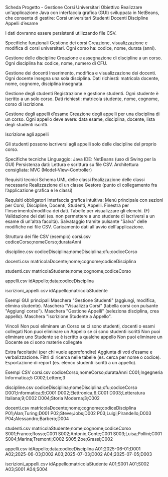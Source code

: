 Scheda Progetto - Gestione Corsi Universitari
Obiettivo
Realizzare un'applicazione Java con interfaccia grafica (GUI) sviluppata in NetBeans, che consenta di gestire:
Corsi universitari
Studenti
Docenti
Discipline
Appelli d’esame


I dati dovranno essere persistenti utilizzando file CSV.

Specifiche funzionali
Gestione dei corsi
Creazione, visualizzazione e modifica di corsi universitari.
Ogni corso ha: codice, nome, durata (anni).


Gestione delle discipline
Creazione e assegnazione di discipline a un corso.
Ogni disciplina ha: codice, nome, numero di CFU.


Gestione dei docenti
Inserimento, modifica e visualizzazione dei docenti.
Ogni docente insegna una sola disciplina.
Dati richiesti: matricola docente, nome, cognome, disciplina insegnata.


Gestione degli studenti
Registrazione e gestione studenti.
Ogni studente è iscritto a un solo corso.
Dati richiesti: matricola studente, nome, cognome, corso di iscrizione.


Gestione degli appelli d’esame
Creazione degli appelli per una disciplina di un corso.
Ogni appello deve avere: data esame, disciplina, docente, lista degli studenti iscritti.


Iscrizione agli appelli


Gli studenti possono iscriversi agli appelli solo delle discipline del proprio corso.

Specifiche tecniche
Linguaggio: Java
IDE: NetBeans (uso di Swing per la GUI)
Persistenza dati: Lettura e scrittura su file CSV.
Architettura consigliata: MVC (Model-View-Controller)

Requisiti tecnici
Schema UML delle classi
Realizzazione delle classi necessarie
Realizzazione di un classe Gestore (punto di collegamento fra l’applicazione grafica e le classi)

Requisiti obbligatori
Interfaccia grafica intuitiva:
Menù principale con sezioni per Corsi, Discipline, Docenti, Studenti, Appelli.
Finestra per l'inserimento/modifica dei dati.
Tabelle per visualizzare gli elenchi.
(F) Validazione dei dati (es. non permettere a uno studente di iscriversi a un esame di un'altra facoltà).
Salvataggio tramite pulsante "Salva" delle modifiche nei file CSV.
Caricamento dati all'avvio dell'applicazione.

Struttura dei file CSV (esempio)
corsi.csv
 codiceCorso;nomeCorso;durataAnni


discipline.csv
 codiceDisciplina;nomeDisciplina;cfu;codiceCorso


docenti.csv
 matricolaDocente;nome;cognome;codiceDisciplina


studenti.csv
 matricolaStudente;nome;cognome;codiceCorso


appelli.csv
 idAppello;data;codiceDisciplina


iscrizioni_appelli.csv
 idAppello;matricolaStudente



Esempi GUI principali
Maschera "Gestione Studenti" (aggiungi, modifica, elimina studente).
Maschera "Visualizza Corsi" (tabella corsi con pulsante "Aggiungi corso").
Maschera "Gestione Appelli" (seleziona disciplina, crea appello).
Maschera "Iscrizione Studente a Appello".



Vincoli
Non puoi eliminare un Corso se ci sono studenti, docenti o esami collegati
Non puoi eliminare un Appello se ci sono studenti iscritti
Non puoi eliminare uno Studente se è iscritto a qualche appello
Non puoi eliminare un Docente se ci sono materie collegate

Extra facoltativi (per chi vuole approfondire)
Aggiunta di voti d’esame e verbalizzazione.
Filtri di ricerca nelle tabelle (es. cerca per nome o codice).
Esportazione di report (es. elenco studenti iscritti a un appello).


Esempi CSV
corsi.csv
codiceCorso;nomeCorso;durataAnni
C001;Ingegneria Informatica;5
C002;Lettere;3


discipline.csv
codiceDisciplina;nomeDisciplina;cfu;codiceCorso
D001;Informatica;9;C001
D002;Elettronica;6;C001
D003;Letteratura Italiana;9;C002
D004;Storia Moderna;3;C002


docenti.csv
matricolaDocente;nome;cognome;codiceDisciplina
P01;Alan;Turing;D001
P02;Steve;Jobs;D002
P03;Luigi;Pirandello;D003
P04;Alessandro;Barbero;D004


studenti.csv
matricolaStudente;nome;cognome;codiceCorso
S001;Franco;Rosso;C001
S002;Antonio;Conte;C001
S003;Luisa;Pollini;C001
S004;Marina;Tremonti;C002
S005;Zoe;Grassi;C002



appelli.csv
idAppello;data;codiceDisciplina
A01;2025-06-01;D001
A02;2025-06-03;D002
A03;2025-07-03;D002
A04;2025-07-05;D003



iscrizioni_appelli.csv
idAppello;matricolaStudente
A01;S001
A01;S002
A03;S001
A04;S004
